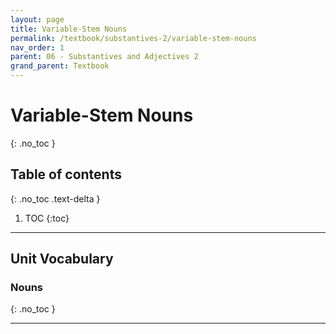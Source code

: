 ```yaml
---
layout: page
title: Variable-Stem Nouns
permalink: /textbook/substantives-2/variable-stem-nouns
nav_order: 1
parent: 06 - Substantives and Adjectives 2
grand_parent: Textbook
---
```


# Variable-Stem Nouns
{: .no_toc }

## Table of contents
{: .no_toc .text-delta }

1. TOC
{:toc}

***

## Unit Vocabulary

### Nouns
{: .no_toc }

***
